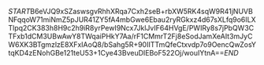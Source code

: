 $START$B6eVJQ9xSZaswsgvRhhXRqa7Cxh2seB+rbXW5RK4sqW9R41jNUVBNFqqoW71miNmZ5pJUR41ZY5fA4mbGwe6Ebau2ryRGkxz4d67sXLfq9o6ILXTlpq2CK383h8H9c2h9iR8yrPewI9Ncx7JklJvIF64HVgE/PWIRy8s7jPbQW3CTFxb1dCM3UBwAwY8TWqaiPHkY7Aa/rF1CMmrT2Fj8eSodJamXeAIt3mJyCW6XK3BTgmzlzE8XFxIAoQ8/bSahg5R+90IITTmQfeCtxvdp7o9OencQwZosYtqKD4zENohGBe121teU53+1Cye43BveuDIEBoF522Oj/wouIYtnA==$END$